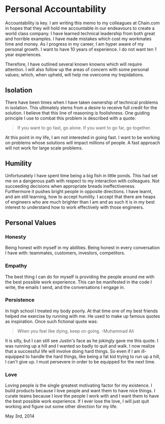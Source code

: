 # Personal Accountability


Accountability is key. I am writing this memo to my colleagues at Chain.com in hopes that they will hold me accountable in our endeavours to create a world class company. I have learned technical leadership from both great and horrible examples. I have made mistakes which cost my workmates time and money. As I progress in my career, I am hyper aware of my personal growth. I want to have 10 years of experience. I do not want ten 1 year experiences.

Therefore, I have outlined several known knowns which will require attention. I will also follow up the areas of concern with some personal values; which, when upheld, will help me overcome my trepidations.

## Isolation

There have been times when I have taken ownership of technical problems in isolation. This ultimately stems from a desire to receive full credit for the solution. I believe that this line of reasoning is foolishness. One guiding principle I use to combat this problem is described with a quote:

> If you want to go fast, go alone. If you want to go far, go together.

At this point in my life, I am not interested in going fast. I want to be working on problems whose solutions will impact millions of people. A fast approach will not work for large scale problems.

## Humility

Unfortunately I have spent time being a big fish in little ponds. This had set me on a dangerous path with respect to my interaction with colleagues. Not succeeding decisions when appropriate breads ineffectiveness. Furthermore it pushes bright people in opposite directions. I have learnt, and am still learning, how to accept humility. I accept that there are heaps of engineers who are much brighter than I am and as such it is in my best interest to understand how to work effectively with those engineers.

## Personal Values

### Honesty
Being honest with myself in my abilities. Being honest in every conversation I have with: teammates, customers, investors, competitors.

### Empathy
The best thing I can do for myself is providing the people around me with the best possible work experience. This can be manifested in the code I write, the emails I send, and the conversations I engage in.

### Persistence
In high school I treated my body poorly. At that time one of my best friends helped me exercise by running with me. He used to make up famous quotes as inspiration. Once such fictional quote was:

> When you feel like dying, keep on going. -Muhammad Ali

It is silly, but I can still see Justin's face as he jokingly gave me this quote. I was running up a hill and I wanted so badly to quit and walk. I now realize that a successful life will involve doing hard things. So even if I am ill-equipped to handle the hard things, like being a fat kid trying to run up a hill, I can't give up. I must persevere in order to be equipped for the next time.

### Love

Loving people is the single greatest motivating factor for my existence. I build products because I love people and want them to have nice things. I curate teams because I love the people I work with and I want them to have the best possible work experience. If I ever lose the love, I will just quit working and figure out some other direction for my life.

May 3rd, 2014
